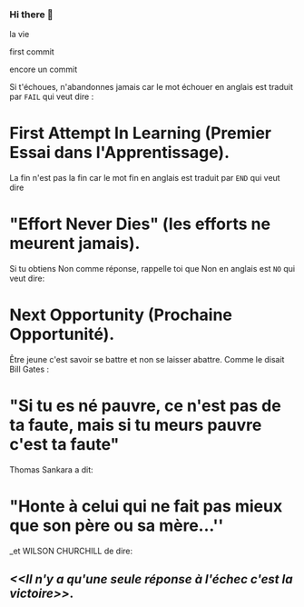 ### Hi there 👋

<!--
**abdouwade1996/abdouwade1996** is a ✨ _special_ ✨ repository because its `README.md` (this file) appears on your GitHub profile.

Here are some ideas to get you started:

- 🔭 I’m currently working on ...
- 🌱 I’m currently learning ...
- 👯 I’m looking to collaborate on ...
- 🤔 I’m looking for help with ...
- 💬 Ask me about ...
- 📫 How to reach me: ...
- 😄 Pronouns: ...
- ⚡ Fun fact: ...
-->

la vie 

first commit

encore un commit


Si t'échoues, n'abandonnes jamais car le mot échouer en anglais est traduit par `FAIL` qui veut dire : 
# First Attempt In Learning (Premier Essai dans l'Apprentissage).

La fin n'est pas la fin car le mot fin en anglais est traduit par `END` qui veut dire 
# "Effort Never Dies" (les efforts ne meurent jamais).

Si tu obtiens Non comme réponse, rappelle toi que Non en anglais est `NO` qui veut dire:
# Next Opportunity (Prochaine Opportunité).

Être jeune c'est savoir se battre et non se laisser abattre.
Comme le disait Bill Gates :
# "Si tu es né pauvre, ce n'est pas de ta faute, mais si tu meurs pauvre c'est ta faute"

Thomas Sankara a dit: 
# "Honte à celui qui ne fait pas mieux que son père ou sa mère...''
_et WILSON CHURCHILL de dire: 
## _<<Il n'y a qu'une seule réponse à l'échec c'est la victoire>>_.
